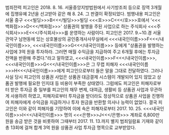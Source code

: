 범죄전력
피고인은 2018. 8. 16. 서울중앙지방법원에서 사기방조죄 등으로 징역 3개월에 집행유예 2년을 선고받아 같은 해 8. 24. 그 판결이 확정되었다.
범행내용
피고인은 서울 중구 <<<빌딩>>>B<<</빌딩>>>빌딩 <<<호>>>C<<</호>>>호에서 ‘<<<백화점>>>D<<</백화점>>>' 상품권의 발행을 주된 사업으로 하는 주식회사 <<<주식회사>>>E<<</주식회사>>>를 운영하는 사람이다.
피고인은 2017. 9.~10.경 서울 관악구 남현동에 있는 상호불상의 공인중개사사무실에서 <<<내국인이름>>>F<<</내국인이름>>>, <<<내국인이름>>>G<<</내국인이름>>> 등에게 "상품권을 발행하는 사업에 3억 원을 투자하라. 그러면 매월 수익금을 지급하여 주고 6개월 후에는 투자금 전액을 반환해 주겠다."라고 말하였고, <<<내국인이름>>>F<<</내국인이름>>>, <<<내국인이름>>>G<<</내국인이름>>>은 그 무렵 피해자 <<<내국인이름>>>H<<</내국인이름>>>에게 피고인으로부터 들은 말을 그대로 전달하였다.
그러나 사실 당시 피고인의 상품권 사업은 상품권 대금결제 시스템이 개발되어 있지 않았고 상품권 발행에 필요한 인지대 등 비용이 부족한 상태였다. 그럼에도 피고인은 피해자로부터 받은 투자금 중 일부를 피고인의 채무 변제, 대여금, 생활비 등 상품권 사업과 무관하게 사용하려 하였고, 피해자로부터 투자금을 받더라도 정상적으로 상품권 사업을 진행하여 피해자에게 수익금을 지급하거나 투자 원금을 반환할 의사나 능력이 없었다.
결국 피고인은 이와 같이 피해자를 기망하여 이에 속은 피해자로부터 2017. 10. 25. <<<내국인이름>>>I<<</내국인이름>>> 명의 <<<은행>>>J<<</은행>>> 계좌로 6,800만 원을 송금 받은 것을 비롯하여 그때부터 2017. 11. 13.까지 별지 범죄일람표 기재와 같이 총 13회에 걸쳐 합계 3억 원을 상품권 사업 투자금 명목으로 교부받았다.